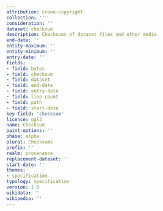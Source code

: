 ```yaml
---
attribution: crown-copyright
collection: ''
consideration: ''
dataset: checksum
description: Checksums of dataset files and other media
end-date: ''
entity-maximum: ''
entity-minimum: ''
entry-date: ''
fields:
- field: bytes
- field: checksum
- field: dataset
- field: end-date
- field: entry-date
- field: line-count
- field: path
- field: start-date
key-field: 'checksum'
licence: ogl3
name: Checksum
paint-options: ''
phase: alpha
plural: Checksums
prefix: ''
realm: provenance
replacement-dataset: ''
start-date: ''
themes:
- specification
typology: specification
version: 1.0
wikidata: ''
wikipedia: ''
---
```

